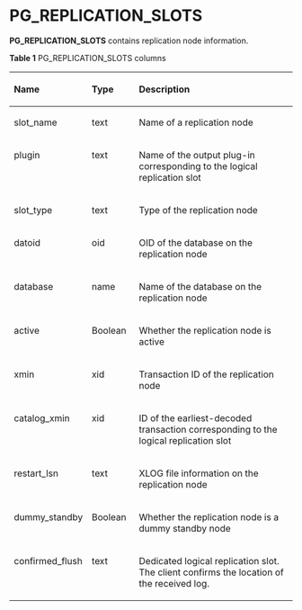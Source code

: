 # PG\_REPLICATION\_SLOTS<a name="EN-US_TOPIC_0289900227"></a>

**PG\_REPLICATION\_SLOTS**  contains replication node information.

**Table  1**  PG\_REPLICATION\_SLOTS columns

<a name="en-us_topic_0283137075_en-us_topic_0237122427_en-us_topic_0059777747_tea58e341a8144f609580dd8153a114fc"></a>
<table><thead align="left"><tr id="en-us_topic_0283137075_en-us_topic_0237122427_en-us_topic_0059777747_r2e428140e57e487c9bc1a031f47595e0"><th class="cellrowborder" valign="top" width="25.77%" id="mcps1.2.4.1.1"><p id="en-us_topic_0283137075_en-us_topic_0237122427_en-us_topic_0059777747_ae11953540f9a4618a2afe41b4975f595"><a name="en-us_topic_0283137075_en-us_topic_0237122427_en-us_topic_0059777747_ae11953540f9a4618a2afe41b4975f595"></a><a name="en-us_topic_0283137075_en-us_topic_0237122427_en-us_topic_0059777747_ae11953540f9a4618a2afe41b4975f595"></a>Name</p>
</th>
<th class="cellrowborder" valign="top" width="16.73%" id="mcps1.2.4.1.2"><p id="en-us_topic_0283137075_en-us_topic_0237122427_en-us_topic_0059777747_a743bfcaf186946d1848ea6973df4d80d"><a name="en-us_topic_0283137075_en-us_topic_0237122427_en-us_topic_0059777747_a743bfcaf186946d1848ea6973df4d80d"></a><a name="en-us_topic_0283137075_en-us_topic_0237122427_en-us_topic_0059777747_a743bfcaf186946d1848ea6973df4d80d"></a>Type</p>
</th>
<th class="cellrowborder" valign="top" width="57.49999999999999%" id="mcps1.2.4.1.3"><p id="en-us_topic_0283137075_en-us_topic_0237122427_en-us_topic_0059777747_ac639af594537423f87d3a070f6153653"><a name="en-us_topic_0283137075_en-us_topic_0237122427_en-us_topic_0059777747_ac639af594537423f87d3a070f6153653"></a><a name="en-us_topic_0283137075_en-us_topic_0237122427_en-us_topic_0059777747_ac639af594537423f87d3a070f6153653"></a>Description</p>
</th>
</tr>
</thead>
<tbody><tr id="en-us_topic_0283137075_en-us_topic_0237122427_en-us_topic_0059777747_r21ccd40e77d24980a953f303a044c83f"><td class="cellrowborder" valign="top" width="25.77%" headers="mcps1.2.4.1.1 "><p id="en-us_topic_0283137075_en-us_topic_0237122427_en-us_topic_0059777747_a54f7d6ef3b4f4f05b042ff70d122b90c"><a name="en-us_topic_0283137075_en-us_topic_0237122427_en-us_topic_0059777747_a54f7d6ef3b4f4f05b042ff70d122b90c"></a><a name="en-us_topic_0283137075_en-us_topic_0237122427_en-us_topic_0059777747_a54f7d6ef3b4f4f05b042ff70d122b90c"></a>slot_name</p>
</td>
<td class="cellrowborder" valign="top" width="16.73%" headers="mcps1.2.4.1.2 "><p id="en-us_topic_0283137075_en-us_topic_0237122427_en-us_topic_0059777747_a989d619ad06e47eeb22f1f4d0755413f"><a name="en-us_topic_0283137075_en-us_topic_0237122427_en-us_topic_0059777747_a989d619ad06e47eeb22f1f4d0755413f"></a><a name="en-us_topic_0283137075_en-us_topic_0237122427_en-us_topic_0059777747_a989d619ad06e47eeb22f1f4d0755413f"></a>text</p>
</td>
<td class="cellrowborder" valign="top" width="57.49999999999999%" headers="mcps1.2.4.1.3 "><p id="en-us_topic_0283137075_en-us_topic_0237122427_en-us_topic_0059777747_abc6449fb3afa4732965aef2c6ca21144"><a name="en-us_topic_0283137075_en-us_topic_0237122427_en-us_topic_0059777747_abc6449fb3afa4732965aef2c6ca21144"></a><a name="en-us_topic_0283137075_en-us_topic_0237122427_en-us_topic_0059777747_abc6449fb3afa4732965aef2c6ca21144"></a>Name of a replication node</p>
</td>
</tr>
<tr id="en-us_topic_0283137075_en-us_topic_0237122427_row439715123812"><td class="cellrowborder" valign="top" width="25.77%" headers="mcps1.2.4.1.1 "><p id="en-us_topic_0283137075_en-us_topic_0237122427_p4397165116382"><a name="en-us_topic_0283137075_en-us_topic_0237122427_p4397165116382"></a><a name="en-us_topic_0283137075_en-us_topic_0237122427_p4397165116382"></a>plugin</p>
</td>
<td class="cellrowborder" valign="top" width="16.73%" headers="mcps1.2.4.1.2 "><p id="en-us_topic_0283137075_en-us_topic_0237122427_p103971151163812"><a name="en-us_topic_0283137075_en-us_topic_0237122427_p103971151163812"></a><a name="en-us_topic_0283137075_en-us_topic_0237122427_p103971151163812"></a>text</p>
</td>
<td class="cellrowborder" valign="top" width="57.49999999999999%" headers="mcps1.2.4.1.3 "><p id="en-us_topic_0283137075_en-us_topic_0237122427_p10397185113384"><a name="en-us_topic_0283137075_en-us_topic_0237122427_p10397185113384"></a><a name="en-us_topic_0283137075_en-us_topic_0237122427_p10397185113384"></a>Name of the output plug-in corresponding to the logical replication slot</p>
</td>
</tr>
<tr id="en-us_topic_0283137075_en-us_topic_0237122427_en-us_topic_0059777747_r268c52dc694249ff9a37ac21e0f3221b"><td class="cellrowborder" valign="top" width="25.77%" headers="mcps1.2.4.1.1 "><p id="en-us_topic_0283137075_en-us_topic_0237122427_en-us_topic_0059777747_adbc8a74dc0944eccb4f151cc41bf2041"><a name="en-us_topic_0283137075_en-us_topic_0237122427_en-us_topic_0059777747_adbc8a74dc0944eccb4f151cc41bf2041"></a><a name="en-us_topic_0283137075_en-us_topic_0237122427_en-us_topic_0059777747_adbc8a74dc0944eccb4f151cc41bf2041"></a>slot_type</p>
</td>
<td class="cellrowborder" valign="top" width="16.73%" headers="mcps1.2.4.1.2 "><p id="en-us_topic_0283137075_en-us_topic_0237122427_en-us_topic_0059777747_a26b605eb5d8544eab1ee3105f8e28cb8"><a name="en-us_topic_0283137075_en-us_topic_0237122427_en-us_topic_0059777747_a26b605eb5d8544eab1ee3105f8e28cb8"></a><a name="en-us_topic_0283137075_en-us_topic_0237122427_en-us_topic_0059777747_a26b605eb5d8544eab1ee3105f8e28cb8"></a>text</p>
</td>
<td class="cellrowborder" valign="top" width="57.49999999999999%" headers="mcps1.2.4.1.3 "><p id="en-us_topic_0283137075_en-us_topic_0237122427_en-us_topic_0059777747_a43a50468cc1348088e9698540b49bc26"><a name="en-us_topic_0283137075_en-us_topic_0237122427_en-us_topic_0059777747_a43a50468cc1348088e9698540b49bc26"></a><a name="en-us_topic_0283137075_en-us_topic_0237122427_en-us_topic_0059777747_a43a50468cc1348088e9698540b49bc26"></a>Type of the replication node</p>
</td>
</tr>
<tr id="en-us_topic_0283137075_en-us_topic_0237122427_en-us_topic_0059777747_rcd857e0d449c4f25b2702caea6963000"><td class="cellrowborder" valign="top" width="25.77%" headers="mcps1.2.4.1.1 "><p id="en-us_topic_0283137075_en-us_topic_0237122427_en-us_topic_0059777747_a7d83989002264db699f1bfd06be9bbb7"><a name="en-us_topic_0283137075_en-us_topic_0237122427_en-us_topic_0059777747_a7d83989002264db699f1bfd06be9bbb7"></a><a name="en-us_topic_0283137075_en-us_topic_0237122427_en-us_topic_0059777747_a7d83989002264db699f1bfd06be9bbb7"></a>datoid</p>
</td>
<td class="cellrowborder" valign="top" width="16.73%" headers="mcps1.2.4.1.2 "><p id="en-us_topic_0283137075_en-us_topic_0237122427_en-us_topic_0059777747_a88882e413fd64a0a972e6d7c8159f797"><a name="en-us_topic_0283137075_en-us_topic_0237122427_en-us_topic_0059777747_a88882e413fd64a0a972e6d7c8159f797"></a><a name="en-us_topic_0283137075_en-us_topic_0237122427_en-us_topic_0059777747_a88882e413fd64a0a972e6d7c8159f797"></a>oid</p>
</td>
<td class="cellrowborder" valign="top" width="57.49999999999999%" headers="mcps1.2.4.1.3 "><p id="en-us_topic_0283137075_en-us_topic_0237122427_en-us_topic_0059777747_af5d8d8d5c1d64aa8b0145472071e9f2c"><a name="en-us_topic_0283137075_en-us_topic_0237122427_en-us_topic_0059777747_af5d8d8d5c1d64aa8b0145472071e9f2c"></a><a name="en-us_topic_0283137075_en-us_topic_0237122427_en-us_topic_0059777747_af5d8d8d5c1d64aa8b0145472071e9f2c"></a>OID of the database on the replication node</p>
</td>
</tr>
<tr id="en-us_topic_0283137075_en-us_topic_0237122427_en-us_topic_0059777747_r0fc7f25c00b448fd85dc4631de1caea1"><td class="cellrowborder" valign="top" width="25.77%" headers="mcps1.2.4.1.1 "><p id="en-us_topic_0283137075_en-us_topic_0237122427_en-us_topic_0059777747_aa5ab07183a144b208b700d5d74054581"><a name="en-us_topic_0283137075_en-us_topic_0237122427_en-us_topic_0059777747_aa5ab07183a144b208b700d5d74054581"></a><a name="en-us_topic_0283137075_en-us_topic_0237122427_en-us_topic_0059777747_aa5ab07183a144b208b700d5d74054581"></a>database</p>
</td>
<td class="cellrowborder" valign="top" width="16.73%" headers="mcps1.2.4.1.2 "><p id="en-us_topic_0283137075_en-us_topic_0237122427_en-us_topic_0059777747_a32eb71bf66174dc48006ce10f51028de"><a name="en-us_topic_0283137075_en-us_topic_0237122427_en-us_topic_0059777747_a32eb71bf66174dc48006ce10f51028de"></a><a name="en-us_topic_0283137075_en-us_topic_0237122427_en-us_topic_0059777747_a32eb71bf66174dc48006ce10f51028de"></a>name</p>
</td>
<td class="cellrowborder" valign="top" width="57.49999999999999%" headers="mcps1.2.4.1.3 "><p id="en-us_topic_0283137075_en-us_topic_0237122427_en-us_topic_0059777747_a3d2987d968e04e3190023ebeaf1f4672"><a name="en-us_topic_0283137075_en-us_topic_0237122427_en-us_topic_0059777747_a3d2987d968e04e3190023ebeaf1f4672"></a><a name="en-us_topic_0283137075_en-us_topic_0237122427_en-us_topic_0059777747_a3d2987d968e04e3190023ebeaf1f4672"></a>Name of the database on the replication node</p>
</td>
</tr>
<tr id="en-us_topic_0283137075_en-us_topic_0237122427_en-us_topic_0059777747_rc7e649d85e364981a649328bbf504190"><td class="cellrowborder" valign="top" width="25.77%" headers="mcps1.2.4.1.1 "><p id="en-us_topic_0283137075_en-us_topic_0237122427_en-us_topic_0059777747_a7523c7c602a94c83850f501fbaf6e9f6"><a name="en-us_topic_0283137075_en-us_topic_0237122427_en-us_topic_0059777747_a7523c7c602a94c83850f501fbaf6e9f6"></a><a name="en-us_topic_0283137075_en-us_topic_0237122427_en-us_topic_0059777747_a7523c7c602a94c83850f501fbaf6e9f6"></a>active</p>
</td>
<td class="cellrowborder" valign="top" width="16.73%" headers="mcps1.2.4.1.2 "><p id="en-us_topic_0283137075_en-us_topic_0237122427_en-us_topic_0059777747_aa4ee0b516c254e959817fb92f7f6d063"><a name="en-us_topic_0283137075_en-us_topic_0237122427_en-us_topic_0059777747_aa4ee0b516c254e959817fb92f7f6d063"></a><a name="en-us_topic_0283137075_en-us_topic_0237122427_en-us_topic_0059777747_aa4ee0b516c254e959817fb92f7f6d063"></a><span id="en-us_topic_0283137075_en-us_topic_0237122427_text1146025210307"><a name="en-us_topic_0283137075_en-us_topic_0237122427_text1146025210307"></a><a name="en-us_topic_0283137075_en-us_topic_0237122427_text1146025210307"></a>Boolean</span></p>
</td>
<td class="cellrowborder" valign="top" width="57.49999999999999%" headers="mcps1.2.4.1.3 "><p id="en-us_topic_0283137075_en-us_topic_0237122427_en-us_topic_0059777747_a094663b90f08410088af03c09e9861af"><a name="en-us_topic_0283137075_en-us_topic_0237122427_en-us_topic_0059777747_a094663b90f08410088af03c09e9861af"></a><a name="en-us_topic_0283137075_en-us_topic_0237122427_en-us_topic_0059777747_a094663b90f08410088af03c09e9861af"></a>Whether the replication node is active</p>
</td>
</tr>
<tr id="en-us_topic_0283137075_en-us_topic_0237122427_en-us_topic_0059777747_rb7e01ae4f8224fceb41acf7599bb2fdb"><td class="cellrowborder" valign="top" width="25.77%" headers="mcps1.2.4.1.1 "><p id="en-us_topic_0283137075_en-us_topic_0237122427_en-us_topic_0059777747_ac14f34edc74b448daee6328276594ca7"><a name="en-us_topic_0283137075_en-us_topic_0237122427_en-us_topic_0059777747_ac14f34edc74b448daee6328276594ca7"></a><a name="en-us_topic_0283137075_en-us_topic_0237122427_en-us_topic_0059777747_ac14f34edc74b448daee6328276594ca7"></a>xmin</p>
</td>
<td class="cellrowborder" valign="top" width="16.73%" headers="mcps1.2.4.1.2 "><p id="en-us_topic_0283137075_en-us_topic_0237122427_en-us_topic_0059777747_a603bdee93a484b609fa2512461750715"><a name="en-us_topic_0283137075_en-us_topic_0237122427_en-us_topic_0059777747_a603bdee93a484b609fa2512461750715"></a><a name="en-us_topic_0283137075_en-us_topic_0237122427_en-us_topic_0059777747_a603bdee93a484b609fa2512461750715"></a>xid</p>
</td>
<td class="cellrowborder" valign="top" width="57.49999999999999%" headers="mcps1.2.4.1.3 "><p id="en-us_topic_0283137075_en-us_topic_0237122427_en-us_topic_0059777747_ae83b877a818244ff9abb0f6fce5479b2"><a name="en-us_topic_0283137075_en-us_topic_0237122427_en-us_topic_0059777747_ae83b877a818244ff9abb0f6fce5479b2"></a><a name="en-us_topic_0283137075_en-us_topic_0237122427_en-us_topic_0059777747_ae83b877a818244ff9abb0f6fce5479b2"></a>Transaction ID of the replication node</p>
</td>
</tr>
<tr id="en-us_topic_0283137075_en-us_topic_0237122427_row1282185273916"><td class="cellrowborder" valign="top" width="25.77%" headers="mcps1.2.4.1.1 "><p id="en-us_topic_0283137075_en-us_topic_0237122427_p782145223911"><a name="en-us_topic_0283137075_en-us_topic_0237122427_p782145223911"></a><a name="en-us_topic_0283137075_en-us_topic_0237122427_p782145223911"></a>catalog_xmin</p>
</td>
<td class="cellrowborder" valign="top" width="16.73%" headers="mcps1.2.4.1.2 "><p id="en-us_topic_0283137075_en-us_topic_0237122427_p138215528391"><a name="en-us_topic_0283137075_en-us_topic_0237122427_p138215528391"></a><a name="en-us_topic_0283137075_en-us_topic_0237122427_p138215528391"></a>xid</p>
</td>
<td class="cellrowborder" valign="top" width="57.49999999999999%" headers="mcps1.2.4.1.3 "><p id="en-us_topic_0283137075_en-us_topic_0237122427_p9821152133915"><a name="en-us_topic_0283137075_en-us_topic_0237122427_p9821152133915"></a><a name="en-us_topic_0283137075_en-us_topic_0237122427_p9821152133915"></a>ID of the earliest-decoded transaction corresponding to the logical replication slot</p>
</td>
</tr>
<tr id="en-us_topic_0283137075_en-us_topic_0237122427_en-us_topic_0059777747_r68fd277c1ac7445caf02d7444cdd2f91"><td class="cellrowborder" valign="top" width="25.77%" headers="mcps1.2.4.1.1 "><p id="en-us_topic_0283137075_en-us_topic_0237122427_en-us_topic_0059777747_a6f1159cf4ad44210aa3c6eaa1134d959"><a name="en-us_topic_0283137075_en-us_topic_0237122427_en-us_topic_0059777747_a6f1159cf4ad44210aa3c6eaa1134d959"></a><a name="en-us_topic_0283137075_en-us_topic_0237122427_en-us_topic_0059777747_a6f1159cf4ad44210aa3c6eaa1134d959"></a>restart_lsn</p>
</td>
<td class="cellrowborder" valign="top" width="16.73%" headers="mcps1.2.4.1.2 "><p id="en-us_topic_0283137075_en-us_topic_0237122427_en-us_topic_0059777747_ac120e970c88841778bbedb917cca5d4e"><a name="en-us_topic_0283137075_en-us_topic_0237122427_en-us_topic_0059777747_ac120e970c88841778bbedb917cca5d4e"></a><a name="en-us_topic_0283137075_en-us_topic_0237122427_en-us_topic_0059777747_ac120e970c88841778bbedb917cca5d4e"></a>text</p>
</td>
<td class="cellrowborder" valign="top" width="57.49999999999999%" headers="mcps1.2.4.1.3 "><p id="en-us_topic_0283137075_en-us_topic_0237122427_en-us_topic_0059777747_a2f2006006d524efbb3196698d179402c"><a name="en-us_topic_0283137075_en-us_topic_0237122427_en-us_topic_0059777747_a2f2006006d524efbb3196698d179402c"></a><a name="en-us_topic_0283137075_en-us_topic_0237122427_en-us_topic_0059777747_a2f2006006d524efbb3196698d179402c"></a>XLOG file information on the replication node</p>
</td>
</tr>
<tr id="en-us_topic_0283137075_en-us_topic_0237122427_en-us_topic_0059777747_r57599043221e48e182ad2759b2e3fde0"><td class="cellrowborder" valign="top" width="25.77%" headers="mcps1.2.4.1.1 "><p id="en-us_topic_0283137075_en-us_topic_0237122427_en-us_topic_0059777747_aa339392231db46f29ac345c6ee181618"><a name="en-us_topic_0283137075_en-us_topic_0237122427_en-us_topic_0059777747_aa339392231db46f29ac345c6ee181618"></a><a name="en-us_topic_0283137075_en-us_topic_0237122427_en-us_topic_0059777747_aa339392231db46f29ac345c6ee181618"></a>dummy_standby</p>
</td>
<td class="cellrowborder" valign="top" width="16.73%" headers="mcps1.2.4.1.2 "><p id="en-us_topic_0283137075_en-us_topic_0237122427_en-us_topic_0059777747_abfdd09996f444afa960371c29115276a"><a name="en-us_topic_0283137075_en-us_topic_0237122427_en-us_topic_0059777747_abfdd09996f444afa960371c29115276a"></a><a name="en-us_topic_0283137075_en-us_topic_0237122427_en-us_topic_0059777747_abfdd09996f444afa960371c29115276a"></a><span id="en-us_topic_0283137075_en-us_topic_0237122427_text830016417309"><a name="en-us_topic_0283137075_en-us_topic_0237122427_text830016417309"></a><a name="en-us_topic_0283137075_en-us_topic_0237122427_text830016417309"></a>Boolean</span></p>
</td>
<td class="cellrowborder" valign="top" width="57.49999999999999%" headers="mcps1.2.4.1.3 "><p id="en-us_topic_0283137075_en-us_topic_0237122427_en-us_topic_0059777747_a609fb3d52ac648919835c6d3f67353f6"><a name="en-us_topic_0283137075_en-us_topic_0237122427_en-us_topic_0059777747_a609fb3d52ac648919835c6d3f67353f6"></a><a name="en-us_topic_0283137075_en-us_topic_0237122427_en-us_topic_0059777747_a609fb3d52ac648919835c6d3f67353f6"></a>Whether the replication node is a dummy standby node</p>
</td>
</tr>
<tr id="zh-cn_topic_0283137075_zh-cn_topic_0237122427_zh-cn_topic_0059777747_r57599043221e48e182ad2759b2e3fde0"><td class="cellrowborder" valign="top" width="25.77%" headers="mcps1.2.4.1.1 "><p id="zh-cn_topic_0283137075_zh-cn_topic_0237122427_zh-cn_topic_0059777747_aa339392231db46f29ac345c6ee181618"><a name="zh-cn_topic_0283137075_zh-cn_topic_0237122427_zh-cn_topic_0059777747_aa339392231db46f29ac345c6ee181618"></a><a name="zh-cn_topic_0283137075_zh-cn_topic_0237122427_zh-cn_topic_0059777747_aa339392231db46f29ac345c6ee181618"></a>confirmed_flush</p>
</td>
<td class="cellrowborder" valign="top" width="16.73%" headers="mcps1.2.4.1.2 "><p id="zh-cn_topic_0283137075_zh-cn_topic_0237122427_zh-cn_topic_0059777747_abfdd09996f444afa960371c29115276a"><a name="zh-cn_topic_0283137075_zh-cn_topic_0237122427_zh-cn_topic_0059777747_abfdd09996f444afa960371c29115276a"></a><a name="zh-cn_topic_0283137075_zh-cn_topic_0237122427_zh-cn_topic_0059777747_abfdd09996f444afa960371c29115276a"></a><span id="zh-cn_topic_0283137075_zh-cn_topic_0237122427_text830016417309"><a name="zh-cn_topic_0283137075_zh-cn_topic_0237122427_text830016417309"></a><a name="zh-cn_topic_0283137075_zh-cn_topic_0237122427_text830016417309"></a>text</span></p>
</td>
<td class="cellrowborder" valign="top" width="57.49999999999999%" headers="mcps1.2.4.1.3 "><p id="en-us_topic_0283137075_en-us_topic_0237122427_en-us_topic_0059777747_a609fb3d52ac648919835c6d3f67353f6"><a name="en-us_topic_0283137075_en-us_topic_0237122427_en-us_topic_0059777747_a609fb3d52ac648919835c6d3f67353f6"></a><a name="en-us_topic_0283137075_en-us_topic_0237122427_en-us_topic_0059777747_a609fb3d52ac648919835c6d3f67353f6"></a>Dedicated logical replication slot. The client confirms the location of the received log.</p>
</td>
</tr>
</tbody>
</table>
